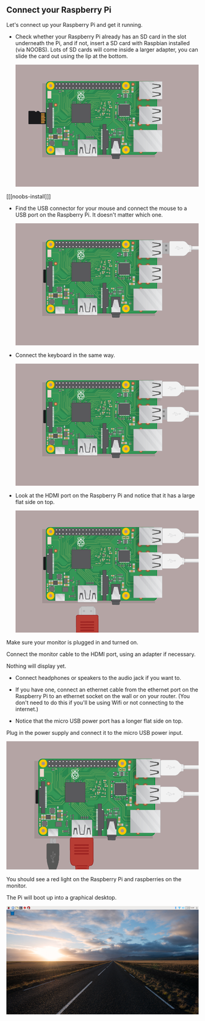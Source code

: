 ## Connect your Raspberry Pi

Let's connect up your Raspberry Pi and get it running.

+ Check whether your Raspberry Pi already has an SD card in the slot underneath the Pi, and if not, insert a SD card with Raspbian installed (via NOOBS). Lots of SD cards will come inside a larger adapter, you can slide the card out using the lip at the bottom.

	![screenshot](images/pi-sd.png)

[[[noobs-install]]]

+ Find the USB connector for your mouse and connect the mouse to a USB port on the Raspberry Pi. It doesn't matter which one.

	![screenshot](images/pi-mouse.png)

+ Connect the keyboard in the same way.

	![screenshot](images/pi-keyboard.png)

+ Look at the HDMI port on the Raspberry Pi and notice that it has a large flat side on top.

	![screenshot](images/pi-hdmi.png)

Make sure your monitor is plugged in and turned on.

Connect the monitor cable to the HDMI port, using an adapter if necessary.

Nothing will display yet.  

+ Connect headphones or speakers to the audio jack if you want to.

+ If you have one, connect an ethernet cable from the ethernet port on the Raspberry Pi to an ethernet socket on the wall or on your router. (You don't need to do this if you'll be using Wifi or not connecting to the internet.)

+ Notice that the micro USB power port has a longer flat side on top.

Plug in the power supply and connect it to the micro USB power input.

![screenshot](images/pi-power.png)

You should see a red light on the Raspberry Pi and raspberries on the monitor.

The Pi will boot up into a graphical desktop.

![screenshot](images/pi-desktop.png)
